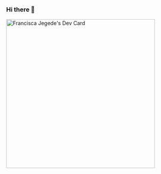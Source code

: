 ### Hi there 👋

<!--
**Francisca-Jegede/Francisca-Jegede** is a ✨ _special_ ✨ repository because its `README.md` (this file) appears on your GitHub profile.

Here are some ideas to get you started:

- 🔭 I’m currently working on ...
- 🌱 I’m currently learning ...
- 👯 I’m looking to collaborate on ...
- 🤔 I’m looking for help with ...
- 💬 Ask me about ...
- 📫 How to reach me: ...
- 😄 Pronouns: ...
- ⚡ Fun fact: ...
-->


<a href="https://app.daily.dev/FsIS"><img src="https://api.daily.dev/devcards/172a652157584e72a8e9fd71bd5038da.png?r=655" width="400" alt="Francisca Jegede's Dev Card"/></a>
